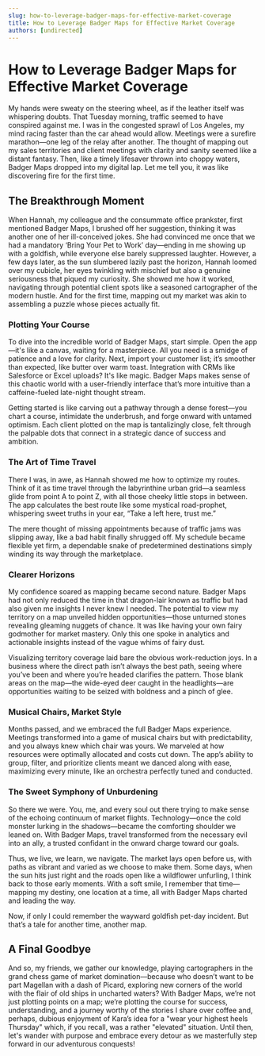 ```yaml
---
slug: how-to-leverage-badger-maps-for-effective-market-coverage
title: How to Leverage Badger Maps for Effective Market Coverage
authors: [undirected]
---
```



# How to Leverage Badger Maps for Effective Market Coverage

My hands were sweaty on the steering wheel, as if the leather itself was whispering doubts. That Tuesday morning, traffic seemed to have conspired against me. I was in the congested sprawl of Los Angeles, my mind racing faster than the car ahead would allow. Meetings were a surefire marathon—one leg of the relay after another. The thought of mapping out my sales territories and client meetings with clarity and sanity seemed like a distant fantasy. Then, like a timely lifesaver thrown into choppy waters, Badger Maps dropped into my digital lap. Let me tell you, it was like discovering fire for the first time. 

## The Breakthrough Moment

When Hannah, my colleague and the consummate office prankster, first mentioned Badger Maps, I brushed off her suggestion, thinking it was another one of her ill-conceived jokes. She had convinced me once that we had a mandatory ‘Bring Your Pet to Work’ day—ending in me showing up with a goldfish, while everyone else barely suppressed laughter. However, a few days later, as the sun slumbered lazily past the horizon, Hannah loomed over my cubicle, her eyes twinkling with mischief but also a genuine seriousness that piqued my curiosity. She showed me how it worked, navigating through potential client spots like a seasoned cartographer of the modern hustle. And for the first time, mapping out my market was akin to assembling a puzzle whose pieces actually fit.

### Plotting Your Course

To dive into the incredible world of Badger Maps, start simple. Open the app—it's like a canvas, waiting for a masterpiece. All you need is a smidge of patience and a love for clarity. Next, import your customer list; it’s smoother than expected, like butter over warm toast. Integration with CRMs like Salesforce or Excel uploads? It's like magic. Badger Maps makes sense of this chaotic world with a user-friendly interface that’s more intuitive than a caffeine-fueled late-night thought stream.

Getting started is like carving out a pathway through a dense forest—you chart a course, intimidate the underbrush, and forge onward with untamed optimism. Each client plotted on the map is tantalizingly close, felt through the palpable dots that connect in a strategic dance of success and ambition.

### The Art of Time Travel

There I was, in awe, as Hannah showed me how to optimize my routes. Think of it as time travel through the labyrinthine urban grid—a seamless glide from point A to point Z, with all those cheeky little stops in between. The app calculates the best route like some mystical road-prophet, whispering sweet truths in your ear, “Take a left here, trust me.”

The mere thought of missing appointments because of traffic jams was slipping away, like a bad habit finally shrugged off. My schedule became flexible yet firm, a dependable snake of predetermined destinations simply winding its way through the marketplace.

### Clearer Horizons

My confidence soared as mapping became second nature. Badger Maps had not only reduced the time in that dragon-lair known as traffic but had also given me insights I never knew I needed. The potential to view my territory on a map unveiled hidden opportunities—those unturned stones revealing gleaming nuggets of chance. It was like having your own fairy godmother for market mastery. Only this one spoke in analytics and actionable insights instead of the vague whims of fairy dust.

Visualizing territory coverage laid bare the obvious work-reduction joys. In a business where the direct path isn’t always the best path, seeing where you’ve been and where you’re headed clarifies the pattern. Those blank areas on the map—the wide-eyed deer caught in the headlights—are opportunities waiting to be seized with boldness and a pinch of glee.

### Musical Chairs, Market Style

Months passed, and we embraced the full Badger Maps experience. Meetings transformed into a game of musical chairs but with predictability, and you always knew which chair was yours. We marveled at how resources were optimally allocated and costs cut down. The app’s ability to group, filter, and prioritize clients meant we danced along with ease, maximizing every minute, like an orchestra perfectly tuned and conducted.

### The Sweet Symphony of Unburdening

So there we were. You, me, and every soul out there trying to make sense of the echoing continuum of market flights. Technology—once the cold monster lurking in the shadows—became the comforting shoulder we leaned on. With Badger Maps, travel transformed from the necessary evil into an ally, a trusted confidant in the onward charge toward our goals.

Thus, we live, we learn, we navigate. The market lays open before us, with paths as vibrant and varied as we choose to make them. Some days, when the sun hits just right and the roads open like a wildflower unfurling, I think back to those early moments. With a soft smile, I remember that time—mapping my destiny, one location at a time, all with Badger Maps charted and leading the way.

Now, if only I could remember the wayward goldfish pet-day incident. But that’s a tale for another time, another map. 

## A Final Goodbye

And so, my friends, we gather our knowledge, playing cartographers in the grand chess game of market domination—because who doesn’t want to be part Magellan with a dash of Picard, exploring new corners of the world with the flair of old ships in uncharted waters? With Badger Maps, we’re not just plotting points on a map; we’re plotting the course for success, understanding, and a journey worthy of the stories I share over coffee and, perhaps, dubious enjoyment of Kara’s idea for a "wear your highest heels Thursday" which, if you recall, was a rather "elevated" situation. Until then, let's wander with purpose and embrace every detour as we masterfully step forward in our adventurous conquests!
